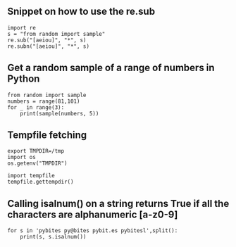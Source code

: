 ## Snippet on how to use the re.sub

```
import re
s = "from random import sample"
re.sub("[aeiou]", "*", s)
re.subn("[aeiou]", "*", s)
```

## Get a random sample of a range of numbers in Python

```
from random import sample
numbers = range(81,101)
for _ in range(3):
    print(sample(numbers, 5))
```
## Tempfile fetching
```
export TMPDIR=/tmp
import os
os.getenv("TMPDIR")

import tempfile
tempfile.gettempdir()
```
## Calling isalnum() on a string returns True if all the characters are alphanumeric [a-z0-9]
```
for s in 'pybites py@bites pybit.es pybitesl',split():
    print(s, s.isalnum())
```
